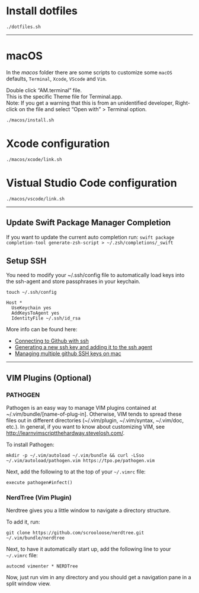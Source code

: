 # Install dotfiles

```
./dotfiles.sh
```

---

# macOS

In the *macos* folder there are some scripts to customize some `macOS` defaults, `Terminal`, `Xcode`, `VScode` and `Vim`.

Double click “AM.terminal” file.  
This is the specific Theme file for Terminal.app.   
Note: If you get a warning that this is from an unidentified developer, Right-click on the file and select “Open with” > Terminal option.

```
./macos/install.sh
```

# Xcode configuration

```
./macos/xcode/link.sh
```

# Vistual Studio Code configuration

```
./macos/vscode/link.sh
```

---

## Update Swift Package Manager Completion

If you want to update the current auto completion run:
`swift package completion-tool generate-zsh-script > ~/.zsh/completions/_swift`

## Setup SSH

You need to modify your ~/.ssh/config file to automatically load keys into the ssh-agent and store passphrases in your keychain.

`touch ~/.ssh/config`

```
Host *
  UseKeychain yes
  AddKeysToAgent yes
  IdentityFile ~/.ssh/id_rsa
```

More info can be found here:

- [Connecting to Github with ssh](https://help.github.com/en/articles/connecting-to-github-with-ssh)
- [Generating a new ssh key and adding it to the ssh agent](https://help.github.com/en/articles/generating-a-new-ssh-key-and-adding-it-to-the-ssh-agent)
- [Managing multiple github SSH keys on mac](https://samwize.com/2022/04/06/managing-multiple-github-ssh-keys-on-mac/)

---

## VIM Plugins (Optional)

### PATHOGEN

Pathogen is an easy way to manage VIM plugins contained at ~/.vim/bundle/[name-of-plug-in]. 
Otherwise, VIM tends to spread these files out in different directories (~/.vim/plugin, ~/.vim/syntax, ~/.vim/doc, etc.). 
In general, if you want to know about customizing VIM, see http://learnvimscriptthehardway.stevelosh.com/.

To install Pathogen:

```
mkdir -p ~/.vim/autoload ~/.vim/bundle && curl -LSso ~/.vim/autoload/pathogen.vim https://tpo.pe/pathogen.vim 
```

Next, add the following to at the top of your `~/.vimrc` file:

```
execute pathogen#infect()
```

### NerdTree (Vim Plugin)

Nerdtree gives you a little window to navigate a directory structure.

To add it, run:
```
git clone https://github.com/scrooloose/nerdtree.git ~/.vim/bundle/nerdtree
```

Next, to have it automatically start up, add the following line to your `~/.vimrc` file:

```
autocmd vimenter * NERDTree
```

Now, just run vim in any directory and you should get a navigation pane in a split window view.
